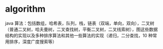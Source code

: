 # algorithm
java 算法：包括数组，哈希表，队列，栈，链表（双端，单向，双向），二叉树（普通二叉树，哈夫曼树，二叉查找树，平衡二叉树，二叉线索树），图这些数据结构的实现以及多种排序算法和其他一些算法的实现（递归，二分查找，10 种常用排序，深度广度搜索等）
